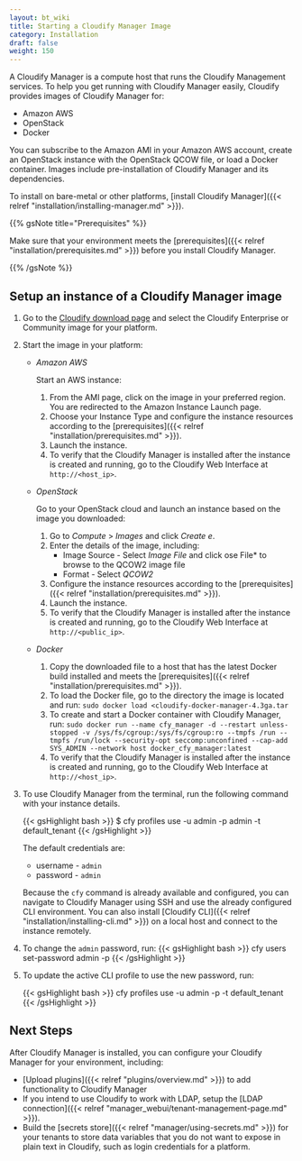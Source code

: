 ```yaml
---
layout: bt_wiki
title: Starting a Cloudify Manager Image
category: Installation
draft: false
weight: 150
---
```

A Cloudify Manager is a compute host that runs the Cloudify Management services. To help you get running with Cloudify Manager easily, Cloudify provides images of Cloudify Manager for:

* Amazon AWS
* OpenStack
* Docker

You can subscribe to the Amazon AMI in your Amazon AWS account, create an OpenStack instance with the OpenStack QCOW file, or load a Docker container. Images include pre-installation of Cloudify Manager and its dependencies.

To install on bare-metal or other platforms, [install Cloudify Manager]({{< relref "installation/installing-manager.md" >}}).

{{% gsNote title="Prerequisites" %}}

Make sure that your environment meets the [prerequisites]({{< relref "installation/prerequisites.md" >}}) before you install Cloudify Manager.

{{% /gsNote %}}

## Setup an instance of a Cloudify Manager image

1. Go to the [Cloudify download page](http://cloudify.co/download/) and select the Cloudify Enterprise or Community image for your platform.
1. Start the image in your platform:

    * *Amazon AWS*

        Start an AWS instance:

        1. From the AMI page, click on the image in your preferred region.
        You are redirected to the Amazon Instance Launch page.
        1. Choose your Instance Type and configure the instance resources according to the [prerequisites]({{< relref "installation/prerequisites.md" >}}).
        1. Launch the instance.
        1. To verify that the Cloudify Manager is installed after the instance is created and running, go to the Cloudify Web Interface at `http://<host_ip>`.

    * *OpenStack*

        Go to your OpenStack cloud and launch an instance based on the image you downloaded:

        1. Go to *Compute* > *Images* and click *Create e*.
        1. Enter the details of the image, including:
            * Image Source - Select *Image File* and click ose File* to browse to the QCOW2 image file
            * Format - Select *QCOW2*
        1. Configure the instance resources according to the [prerequisites]({{< relref "installation/prerequisites.md" >}}).
        1. Launch the instance.
        1. To verify that the Cloudify Manager is installed after the instance is created and running, go to the Cloudify Web Interface at `http://<public_ip>`.

    * *Docker*

        1. Copy the downloaded file to a host that has the latest Docker build installed and meets the [prerequisites]({{< relref "installation/prerequisites.md" >}}).
        1. To load the Docker file, go to the directory the image is located and run:
        `sudo docker load <cloudify-docker-manager-4.3ga.tar`
        1. To create and start a Docker container with Cloudify Manager, run:
        `sudo docker run --name cfy_manager -d --restart unless-stopped -v /sys/fs/cgroup:/sys/fs/cgroup:ro --tmpfs /run --tmpfs /run/lock --security-opt seccomp:unconfined --cap-add SYS_ADMIN --network host docker_cfy_manager:latest`
        1. To verify that the Cloudify Manager is installed after the instance is created and running, go to the Cloudify Web Interface at `http://<host_ip>`.

1. To use Cloudify Manager from the terminal, run the following command with your instance details.

    {{< gsHighlight bash >}}
    $ cfy profiles use <manager-ip> -u admin -p admin -t default_tenant
    {{< /gsHighlight >}}

    The default credentials are:

    * username - ```admin```
    * password - ```admin```

    Because the `cfy` command is already available and configured, you can navigate to Cloudify Manager using SSH and use the already configured CLI environment. You can also install [Cloudify CLI]({{< relref "installation/installing-cli.md" >}}) on a local host and connect to the instance remotely.

1. To change the `admin` password, run:
    {{< gsHighlight bash >}}
    cfy users set-password admin -p <new-password>
    {{< /gsHighlight >}}

1. To update the active CLI profile to use the new password, run:

    {{< gsHighlight bash >}}
    cfy profiles use <manager-ip> -u admin -p <the-new-password> -t default_tenant
    {{< /gsHighlight >}}

## Next Steps

After Cloudify Manager is installed, you can configure your Cloudify Manager for your environment, including:

* [Upload plugins]({{< relref "plugins/overview.md" >}}) to add functionality to Cloudify Manager
* If you intend to use Cloudify to work with LDAP, setup the [LDAP connection]({{< relref "manager_webui/tenant-management-page.md" >}}).
* Build the [secrets store]({{< relref "manager/using-secrets.md" >}}) for your tenants to store data variables that you do not want to expose in plain text in Cloudify, such as login credentials for a platform.
